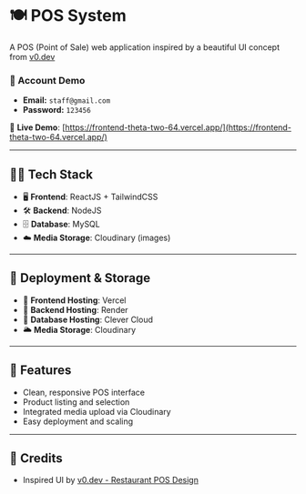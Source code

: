 # 🍽️ POS System

A POS (Point of Sale) web application inspired by a beautiful UI concept from [v0.dev](https://v0.dev/community/restaurant-pos-2bo1P6Xaoqg)

### 🔐 Account Demo

- **Email:** `staff@gmail.com`  
- **Password:** `123456`

🔗 **Live Demo**: [https://frontend-theta-two-64.vercel.app/](https://frontend-theta-two-64.vercel.app/)

---

## 🧑‍💻 Tech Stack

- 🖥️ **Frontend**: ReactJS + TailwindCSS
- 🛠️ **Backend**: NodeJS
- 🗄️ **Database**: MySQL
- ☁️ **Media Storage**: Cloudinary (images)

---

## 🚀 Deployment & Storage

- 🎯 **Frontend Hosting**: Vercel  
- 🧠 **Backend Hosting**: Render  
- 🧩 **Database Hosting**: Clever Cloud 
- 🌥️ **Media Storage**: Cloudinary  

---

## 📌 Features

- Clean, responsive POS interface
- Product listing and selection
- Integrated media upload via Cloudinary
- Easy deployment and scaling

---

## 📎 Credits

- Inspired UI by [v0.dev - Restaurant POS Design](https://v0.dev/community/restaurant-pos-2bo1P6Xaoqg)
